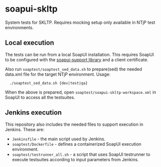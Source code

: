 # soapui-skltp

System tests for SKLTP. Requires mocking setup only available in NTjP test environments.

## Local execution

The tests can be run from a local SoapUI installation. This requires SoapUI to be configured 
with the [soapui-support library](https://rivta-tools.bitbucket.io/soapui-support/) and a client certificate.

Also run `soaptest/soaptest_sed_data.sh` to prepare(sed) the needed data.xml file for the target NTjP environment. Usage:

```
  ./soaptest_sed_data.sh {dev|test|qa}
```

When the above is prepared, open `soaptest/soapui-skltp-workspace.xml` in SoapUI to access all the testsuites.

## Jenkins execution

This repository also includes the needed files to support execution in Jenkins. These are:
* `Jenkinsfile` - the main script used by Jenkins.
* `soaptest/Dockerfile` - defines a containerized SoapUI execution environment.
* `soaptest/testrunner_all.sh` - a script that uses SoapUI testrunner to execute testsuites according to input parameters from Jenkins.
